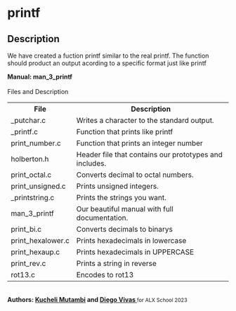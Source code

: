 <h1>printf</h1>
<h2>Description</h2>
<p>We have created a fuction printf similar to the real printf. The function should product an output acording to a specific format just like printf</p>
<strong>Manual: man_3_printf</strong>
<br><br>
<caption>Files and Description</caption>
<table style="width:100%">
	<tr>
		<th>File</th>
		<th>Description</th>
	</tr>
	<tr>
		<td>_putchar.c</td>
		<td>Writes a character to the standard output.</td>
	</tr>
	<tr>
		<td>_printf.c</td>
		<td>Function that prints like printf</td>
	</tr>
	<tr>
		<td>print_number.c</td>
		<td>Function that prints an integer number</td>
	</tr>
	<tr>
		<td>holberton.h</td>
		<td>Header file that contains our prototypes and includes.</td>
	</tr>
	<tr>
		<td>print_octal.c</td>
		<td>Converts decimal to octal numbers.</td>
	</tr>
	<tr>
		<td>print_unsigned.c</td>
		<td>Prints unsigned integers.</td>
	</tr>
	<tr>
		<td>_printstring.c</td>
		<td>Prints the strings you want.</td>
	</tr>
	<tr>
		<td>man_3_printf</td>
		<td>Our beautiful manual with full documentation.</td>
	</tr>
	<tr>
		<td>print_bi.c</td>
		<td>Converts decimals to binarys</td>
	</tr>
	<tr>
		<td>print_hexalower.c</td>
		<td>Prints hexadecimals in lowercase</td>
	</tr>
	<tr>
		<td>print_hexaup.c</td>
		<td>Prints hexadecimals in UPPERCASE</td>
	</tr>
	<tr>
		<td>print_rev.c</td>
		<td>Prints a string in reverse</td>
	</tr>
	<tr>
		<td>rot13.c</td>
		<td>Encodes to rot13</td>
	</tr>
</table>
<br>
<strong>Authors: <a href="https://twitter.com/micael_sosa" target="_blank">Kucheli Mutambi</a> and <a href="https://twitter.com/rdiegovivas" target="_blank">Diego Vivas </a></strong><small>for ALX School 2023</small>

